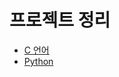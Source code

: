 # 프로젝트 정리

- [C 언어](https://github.com/woesthouse/my_project/tree/c)
- [Python](https://github.com/woesthouse/my_project/tree/python)